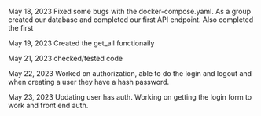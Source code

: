 May 18, 2023
Fixed some bugs with the docker-compose.yaml.
As a group created our database and completed our first API endpoint. Also completed the first

May 19, 2023
Created the get_all functionaily

May 21, 2023
checked/tested code

May 22, 2023
Worked on authorization, able to do the login and logout and when creating a user they have a hash password.

May 23, 2023
Updating user has auth. Working on getting the login form to work and front end auth.
